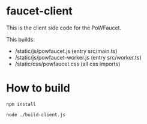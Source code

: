 # faucet-client

This is the client side code for the PoWFaucet.

This builds:
- /static/js/powfaucet.js  (entry src/main.ts)
- /static/js/powfaucet-worker.js  (entry src/worker.ts)
- /static/css/powfaucet.css  (all css imports)

# How to build

`npm install`

`node ./build-client.js`